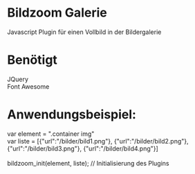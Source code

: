 # Bildzoom Galerie
Javascript Plugin für einen Vollbild in der Bildergalerie

# Benötigt
JQuery<br>
Font Awesome

# Anwendungsbeispiel:<br>
var element = ".container img"<br>
var liste = [{"url":"/bilder/bild1.png"}, {"url":"/bilder/bild2.png"}, {"url":"/bilder/bild3.png"}, {"url":"/bilder/bild4.png"}]<br><br>
bildzoom_init(element, liste); // Initialisierung des Plugins
